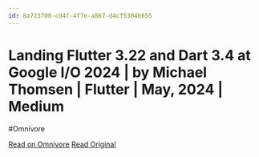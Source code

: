 ```yaml
---
id: 8a723700-cd4f-4f7e-a867-d4cf53046655
---
```


# Landing Flutter 3.22 and Dart 3.4 at Google I/O 2024 | by Michael Thomsen | Flutter | May, 2024 | Medium
#Omnivore

[Read on Omnivore](https://omnivore.app/me/landing-flutter-3-22-and-dart-3-4-at-google-i-o-2024-by-michael--18f79bd8001)
[Read Original](https://medium.com/flutter/io24-5e211f708a37)

